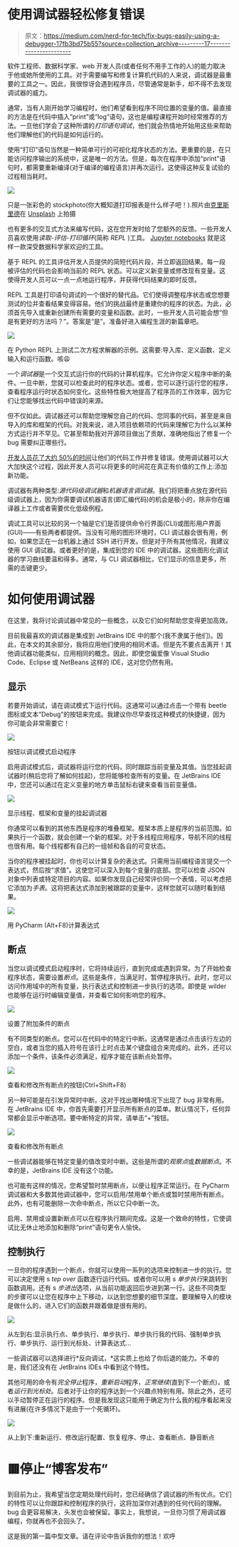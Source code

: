 # 使用调试器轻松修复错误

> 原文：<https://medium.com/nerd-for-tech/fix-bugs-easily-using-a-debugger-17fb3bd75b55?source=collection_archive---------17----------------------->

软件工程师、数据科学家、web 开发人员(或者任何不用手工作的人)的能力取决于他或她所使用的工具。对于需要编写和修复计算机代码的人来说，调试器是最重要的工具之一。因此，我很惊讶会遇到程序员，尽管通常是新手，却不得不去发现调试器的威力。

通常，当有人刚开始学习编程时，他们希望看到程序不同位置的变量的值。最直接的方法是在代码中插入“print”或“log”语句，这也是编程课程开始时经常推荐的方法。一旦他们学会了这种所谓的*打印语句调试*，他们就会热情地开始用这些来帮助他们理解他们的代码是如何运行的。

使用“打印”语句当然是一种简单可行的可视化程序状态的方法。更重要的是，在只能访问程序输出的系统中，这是唯一的方法。但是，每次在程序中添加“print”语句时，都需要重新编译(对于编译的编程语言)并再次运行。这使得这种反复试验的过程相当耗时。

![](img/e199d0a18cb4ddace81f6e71c8d89b00.png)

只是一张彩色的 stockphoto(你大概知道打印报表是什么样子吧！).照片由[克里斯里德](https://unsplash.com/@cdr6934?utm_source=medium&utm_medium=referral)在 [Unsplash](https://unsplash.com?utm_source=medium&utm_medium=referral) 上拍摄

也有更多的交互式方法来编写代码，这在您开发时给了您额外的反馈。一些开发人员喜欢使用*读取-评估-打印循环*(简称 *REPL* )工具。 [Jupyter notebooks](https://jupyter.org/) 就是这样一款深受数据科学家欢迎的工具。

基于 REPL 的工具评估开发人员提供的简短代码片段，并立即返回结果。每一段被评估的代码也会影响当前的 REPL 状态。可以定义新变量或修改现有变量。这使得开发人员可以一点一点地运行程序，并获得代码结果的即时反馈。

REPL 工具是打印语句调试的一个很好的替代品。它们使得调整程序状态或您想要测试的位并查看结果变得容易。他们的挑战最终是重建你的程序的状态。为此，必须首先导入或重新创建所有需要的变量和函数。此时，一些开发人员可能会想“但是有更好的方法吗？”。答案是“是”。准备好进入编程生涯的新篇章吧。

![](img/a9cd4300c4baed443e657732fd987814.png)

在 Python REPL 上测试二次方程求解器的示例。这需要:导入库、定义函数、定义输入和运行函数。咳😩

一个*调试器*是一个交互式运行你的代码的计算机程序。它允许你定义程序中断的条件。一旦中断，您就可以检查此时的程序状态。或者，您可以逐行运行您的程序，查看程序运行时状态如何变化。这些特性极大地提高了程序员的工作效率，因为它们让您能够找出代码中错误的来源。

但不仅如此。调试器还可以帮助您理解您自己的代码、您同事的代码，甚至是来自导入的库和框架的代码。对我来说，进入项目依赖项的代码来理解它为什么以某种方式运行并不罕见。它甚至帮助我对开源项目做出了贡献，准确地指出了修复一个 bug 需要纠正哪些行。

[开发人员花了大约 50%的时间](http://citeseerx.ist.psu.edu/viewdoc/summary?doi=10.1.1.370.9611)让他们的代码工作并修复错误。使用调试器可以大大加快这个过程，因此开发人员可以将更多的时间花在真正有价值的工作上:添加新功能。

调试器有两种类型:*源代码级调试器*和*机器语言调试器*。我们将把重点放在源代码级调试器上，因为你需要调试机器语言(即汇编代码)的机会是极小的，除非你在编译器上工作或者需要优化低级例程。

调试工具可以比较的另一个轴是它们是否提供命令行界面(CLI)或图形用户界面(GUI)——有些两者都提供。当没有可用的图形环境时，CLI 调试器会很有用，例如，如果您正在一台机器上通过 SSH 进行开发。但是对于所有其他情况，我建议使用 GUI 调试器。或者更好的是，集成到您的 IDE 中的调试器。这些图形化调试器的学习曲线要温和得多。通常，与 CLI 调试器相比，它们显示的信息更多，所需的击键更少。

# 如何使用调试器

在这里，我将讨论调试器中常见的一些概念，以及它们如何帮助您变得更加高效。

目前我最喜欢的调试器是集成到 JetBrains IDE 中的那个(我不隶属于他们)。因此，在本文的其余部分，我将应用他们使用的相同术语。但是先不要点击离开！其他调试器功能类似，应用相同的概念。因此，即使您偏爱像 Visual Studio Code、Eclipse 或 NetBeans 这样的 IDE，这对您仍然有用。

## 显示

若要开始调试，请在调试模式下运行代码。这通常可以通过点击一个带有 beetle 图标或文本“Debug”的按钮来完成。我建议你尽早查找这种模式的快捷键，因为你可能会非常需要它！

![](img/0cfea27f09993f44a12b79d1757f9109.png)

按钮以调试模式启动程序

启用调试模式后，调试器将运行您的代码，同时跟踪当前变量及其值。当您挂起调试器时(稍后您将了解如何挂起)，您将能够检查所有的变量。在 JetBrains IDE 中，您还可以通过在定义变量的地方单击鼠标右键来查看当前变量值。

![](img/43d849c2546bc9904047939a9f4ab3f6.png)

显示线程、框架和变量的挂起调试器

你通常可以看到的其他东西是程序的堆叠框架。框架本质上是程序的当前范围。如果执行一个函数，就会创建一个新的框架。对于多线程应用程序，导航不同的线程也很有用。每个线程都有自己的一组帧和各自的可变状态。

当你的程序被挂起时，你也可以计算复杂的表达式。只需用当前编程语言提交一个表达式，然后按“求值”。这使您可以深入到每个变量的底部。您可以检查 JSON 对象中列表或特定项目的内容。如果你发现自己经常评价同一个表情，可以考虑把它添加为*手表*。这将把表达式添加到被跟踪的变量中，这样您就可以随时看到结果。

![](img/e54e5ebe2a3eaa30fd9cac27796bc222.png)

用 PyCharm (Alt+F8)计算表达式

## 断点

当您以调试模式启动程序时，它将持续运行，直到完成或遇到异常。为了开始检查程序状态，需要设置*断点*。这些是条件，当满足时，暂停程序执行。此时，您可以访问作用域中的所有变量，执行表达式和控制进一步执行的选项。即使是 wilder 也能够在运行时编辑变量值，并查看它如何影响您的程序。

![](img/d2c2f713878725e08fd3ecc22b03eb37.png)

设置了附加条件的断点

有不同类型的断点。您可以在代码中的特定行中断。这通常是通过点击该行左边的空白，或者当您的插入符号在该行上时点击某个键盘组合来完成的。此外，还可以添加一个条件，该条件必须满足，程序才能在该断点处暂停。

![](img/f5d9aaeaa8951eadc7b643605cb89d32.png)

查看和修改所有断点的按钮(Ctrl+Shift+F8)

另一种可能是在引发异常时中断。这对于找出哪种情况下出现了 bug 非常有用。在 JetBrains IDE 中，你首先需要打开显示所有断点的菜单。默认情况下，任何异常都会显示中断选项。要中断特定的异常，请单击“+”按钮。

![](img/acef0f33aca0458ebf871a49c9d9121c.png)

查看和修改所有断点

一些调试器能够在特定变量的值改变时中断。这些是所谓的*观察点*或*数据断点*。不幸的是，JetBrains IDE 没有这个功能。

也可能有这样的情况，您希望暂时禁用断点，以便让程序正常运行。在 PyCharm 调试器和大多数其他调试器中，您可以启用/禁用单个断点或暂时禁用所有断点。此外，也有可能删除一次命中断点，所以它只中断一次。

启用、禁用或设置新断点可以在程序执行期间完成。这是一个致命的特性，它使调试比无休止地添加和删除“print”语句更令人愉快。

## 控制执行

一旦你的程序遇到一个断点，你就可以使用一系列的选项来控制进一步的执行。您可以决定使用 s *tep over* 函数逐行运行代码。或者你可以用 s *单步执行*来跳转到函数调用。还有 s *步进出*选项，从当前功能返回后步进到第一行。这些不同类型的步骤可以让您在程序中上下移动，以达到您想要的细节深度。要理解导入的模块是做什么的，进入它们的函数并跟着做是很有用的。

![](img/949d8dbe296b050a1446f7a5ddd862b2.png)

从左到右:显示执行点、单步执行、单步执行、单步执行我的代码、强制单步执行、单步执行、运行到光标处、计算表达式…

一些调试器可以选择进行*反向调试，*这实质上也给了你后退的能力。不幸的是，我们还没有在 JetBrains IDEs 中看到这个特性。

其他可用的命令有*完全停止*程序，*重新启动*程序，*正常继续*(直到下一个断点)，或者*运行到光标处*。后者对于让你的程序达到一个兴趣点特别有用。除此之外，还可以手动暂停正在运行的程序。但是我发现这只能用于确定为什么我的程序看起来没有进展(在许多情况下是由于一个死循环)。

![](img/399db11fc2f4fd266b23a71a3119ec23.png)

从上到下:重新运行、修改运行配置、恢复程序、停止、查看断点、静音断点

# 🟥停止“博客发布”

到目前为止，我希望当您定期处理代码时，您已经确信了调试器的所有优点。它们的特性可以让你跟踪和控制程序的执行，这将加深你对遇到的任何代码的理解。bug 会更容易解决，头发也会被保留。事实上，我想说，一旦你习惯了用调试器编程，你就再也不会回头了。

这是我的第一篇中型文章。请在评论中告诉我你的想法！欢呼